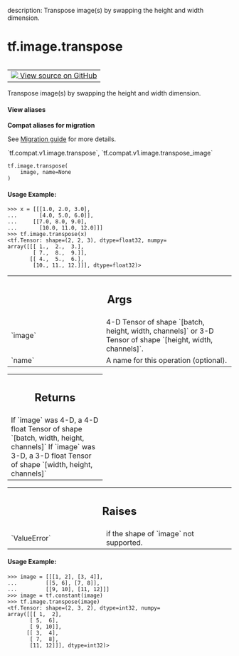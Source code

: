 description: Transpose image(s) by swapping the height and width dimension.

<div itemscope itemtype="http://developers.google.com/ReferenceObject">
<meta itemprop="name" content="tf.image.transpose" />
<meta itemprop="path" content="Stable" />
</div>

# tf.image.transpose

<!-- Insert buttons and diff -->

<table class="tfo-notebook-buttons tfo-api nocontent" align="left">
<td>
  <a target="_blank" href="https://github.com/tensorflow/tensorflow/blob/r2.3/tensorflow/python/ops/image_ops_impl.py#L674-L731">
    <img src="https://www.tensorflow.org/images/GitHub-Mark-32px.png" />
    View source on GitHub
  </a>
</td>
</table>



Transpose image(s) by swapping the height and width dimension.

<section class="expandable">
  <h4 class="showalways">View aliases</h4>
  <p>
<b>Compat aliases for migration</b>
<p>See
<a href="https://www.tensorflow.org/guide/migrate">Migration guide</a> for
more details.</p>
<p>`tf.compat.v1.image.transpose`, `tf.compat.v1.image.transpose_image`</p>
</p>
</section>

<pre class="devsite-click-to-copy prettyprint lang-py tfo-signature-link">
<code>tf.image.transpose(
    image, name=None
)
</code></pre>



<!-- Placeholder for "Used in" -->


#### Usage Example:



```
>>> x = [[[1.0, 2.0, 3.0],
...       [4.0, 5.0, 6.0]],
...     [[7.0, 8.0, 9.0],
...       [10.0, 11.0, 12.0]]]
>>> tf.image.transpose(x)
<tf.Tensor: shape=(2, 2, 3), dtype=float32, numpy=
array([[[ 1.,  2.,  3.],
        [ 7.,  8.,  9.]],
       [[ 4.,  5.,  6.],
        [10., 11., 12.]]], dtype=float32)>
```

<!-- Tabular view -->
 <table class="responsive fixed orange">
<colgroup><col width="214px"><col></colgroup>
<tr><th colspan="2"><h2 class="add-link">Args</h2></th></tr>

<tr>
<td>
`image`
</td>
<td>
4-D Tensor of shape `[batch, height, width, channels]` or 3-D Tensor
of shape `[height, width, channels]`.
</td>
</tr><tr>
<td>
`name`
</td>
<td>
A name for this operation (optional).
</td>
</tr>
</table>



<!-- Tabular view -->
 <table class="responsive fixed orange">
<colgroup><col width="214px"><col></colgroup>
<tr><th colspan="2"><h2 class="add-link">Returns</h2></th></tr>
<tr class="alt">
<td colspan="2">
If `image` was 4-D, a 4-D float Tensor of shape
`[batch, width, height, channels]`
If `image` was 3-D, a 3-D float Tensor of shape
`[width, height, channels]`
</td>
</tr>

</table>



<!-- Tabular view -->
 <table class="responsive fixed orange">
<colgroup><col width="214px"><col></colgroup>
<tr><th colspan="2"><h2 class="add-link">Raises</h2></th></tr>

<tr>
<td>
`ValueError`
</td>
<td>
if the shape of `image` not supported.
</td>
</tr>
</table>



#### Usage Example:



```
>>> image = [[[1, 2], [3, 4]],
...         [[5, 6], [7, 8]],
...         [[9, 10], [11, 12]]]
>>> image = tf.constant(image)
>>> tf.image.transpose(image)
<tf.Tensor: shape=(2, 3, 2), dtype=int32, numpy=
array([[[ 1,  2],
       [ 5,  6],
       [ 9, 10]],
      [[ 3,  4],
       [ 7,  8],
       [11, 12]]], dtype=int32)>
```